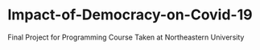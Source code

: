 # Impact-of-Democracy-on-Covid-19
Final Project for Programming Course Taken at Northeastern University
